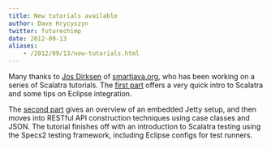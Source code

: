 ```yaml
---
title: New tutorials available
author: Dave Hrycyszyn
twitter: futurechimp
date: 2012-09-13
aliases:
    - /2012/09/13/new-tutorials.html
---
```


Many thanks to [Jos Dirksen](https://twitter.com/josdirksen) of
[smartjava.org](http://smartjava.org), who has been working on a series of
Scalatra tutorials. The [first part](http://www.smartjava.org/content/tutorial-getting-started-scala-and-scalatra-part-i)
offers a very quick intro to Scalatra and some tips on Eclipse integration.

The [second part](http://www.smartjava.org/content/tutorial-getting-started-scala-and-scalatra-part-ii) gives an overview of an embedded Jetty setup, and then moves
into RESTful API construction techniques using case classes and JSON. The tutorial
finishes off with an introduction to Scalatra testing using the Specs2 testing
framework, including Eclipse configs for test runners.
